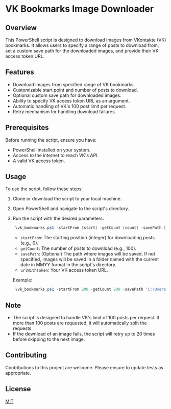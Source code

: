 # VK Bookmarks Image Downloader

## Overview
This PowerShell script is designed to download images from VKontakte (VK) bookmarks. It allows users to specify a range of posts to download from, set a custom save path for the downloaded images, and provide their VK access token URL.

## Features
- Download images from specified range of VK bookmarks.
- Customizable start point and number of posts to download.
- Optional custom save path for downloaded images.
- Ability to specify VK access token URL as an argument.
- Automatic handling of VK's 100 post limit per request.
- Retry mechanism for handling download failures.

## Prerequisites
Before running the script, ensure you have:
- PowerShell installed on your system.
- Access to the internet to reach VK's API.
- A valid VK access token.

## Usage
To use the script, follow these steps:

1. Clone or download the script to your local machine.
2. Open PowerShell and navigate to the script's directory.
3. Run the script with the desired parameters:

   ```powershell
   .\vk_bookmarks.ps1 -startFrom [start] -getCount [count] -savePath [path] -urlWithToken [VK access token URL]
   ```

   - `startFrom`: The starting position (integer) for downloading posts (e.g., 0).
   - `getCount`: The number of posts to download (e.g., 100).
   - `savePath`: (Optional) The path where images will be saved. If not specified, images will be saved in a folder named with the current date in MMYY format in the script's directory.
   - `urlWithToken`: Your VK access token URL.

   Example:

   ```powershell
   .\vk_bookmarks.ps1 -startFrom 200 -getCount 200 -savePath 'C:\Users\admin\Images' -urlWithToken 'https://oauth.vk.com/blank.html#access_token=123'
   ```

## Note
- The script is designed to handle VK's limit of 100 posts per request. If more than 100 posts are requested, it will automatically split the requests.
- If the download of an image fails, the script will retry up to 20 times before skipping to the next image.

## Contributing
Contributions to this project are welcome. Please ensure to update tests as appropriate.

## License
[MIT](https://choosealicense.com/licenses/mit/)